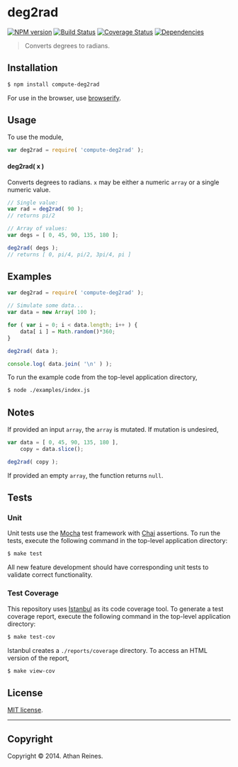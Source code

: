 deg2rad
===
[![NPM version][npm-image]][npm-url] [![Build Status][travis-image]][travis-url] [![Coverage Status][coveralls-image]][coveralls-url] [![Dependencies][dependencies-image]][dependencies-url]

> Converts degrees to radians.


## Installation

``` bash
$ npm install compute-deg2rad
```

For use in the browser, use [browserify](https://github.com/substack/node-browserify).


## Usage

To use the module,

``` javascript
var deg2rad = require( 'compute-deg2rad' );
```

#### deg2rad( x )

Converts degrees to radians. `x` may be either a numeric `array` or a single numeric value.

``` javascript
// Single value:
var rad = deg2rad( 90 );
// returns pi/2

// Array of values:
var degs = [ 0, 45, 90, 135, 180 ];

deg2rad( degs );
// returns [ 0, pi/4, pi/2, 3pi/4, pi ]
```


## Examples

``` javascript
var deg2rad = require( 'compute-deg2rad' );

// Simulate some data...
var data = new Array( 100 );

for ( var i = 0; i < data.length; i++ ) {
	data[ i ] = Math.random()*360;
}

deg2rad( data );

console.log( data.join( '\n' ) );
```

To run the example code from the top-level application directory,

``` bash
$ node ./examples/index.js
```


## Notes

If provided an input `array`, the `array` is mutated. If mutation is undesired,

``` javascript
var data = [ 0, 45, 90, 135, 180 ],
	copy = data.slice();

deg2rad( copy );
```

If provided an empty `array`, the function returns `null`.


## Tests

### Unit

Unit tests use the [Mocha](http://visionmedia.github.io/mocha) test framework with [Chai](http://chaijs.com) assertions. To run the tests, execute the following command in the top-level application directory:

``` bash
$ make test
```

All new feature development should have corresponding unit tests to validate correct functionality.


### Test Coverage

This repository uses [Istanbul](https://github.com/gotwarlost/istanbul) as its code coverage tool. To generate a test coverage report, execute the following command in the top-level application directory:

``` bash
$ make test-cov
```

Istanbul creates a `./reports/coverage` directory. To access an HTML version of the report,

``` bash
$ make view-cov
```


## License

[MIT license](http://opensource.org/licenses/MIT). 


---
## Copyright

Copyright &copy; 2014. Athan Reines.


[npm-image]: http://img.shields.io/npm/v/compute-deg2rad.svg
[npm-url]: https://npmjs.org/package/compute-deg2rad

[travis-image]: http://img.shields.io/travis/compute-io/deg2rad/master.svg
[travis-url]: https://travis-ci.org/compute-io/deg2rad

[coveralls-image]: https://img.shields.io/coveralls/compute-io/deg2rad/master.svg
[coveralls-url]: https://coveralls.io/r/compute-io/deg2rad?branch=master

[dependencies-image]: http://img.shields.io/david/compute-io/deg2rad.svg
[dependencies-url]: https://david-dm.org/compute-io/deg2rad

[dev-dependencies-image]: http://img.shields.io/david/dev/compute-io/deg2rad.svg
[dev-dependencies-url]: https://david-dm.org/dev/compute-io/deg2rad

[github-issues-image]: http://img.shields.io/github/issues/compute-io/deg2rad.svg
[github-issues-url]: https://github.com/compute-io/deg2rad/issues
